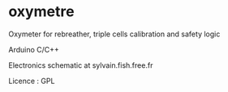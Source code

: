 oxymetre
========

Oxymeter for rebreather, triple cells calibration and safety logic

Arduino C/C++

Electronics schematic at sylvain.fish.free.fr

Licence : GPL
